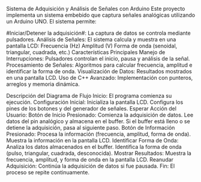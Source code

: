 Sistema de Adquisición y Análisis de Señales con Arduino
Este proyecto implementa un sistema embebido que captura señales analógicas utilizando un Arduino UNO. El sistema permite:

#Iniciar/Detener la adquisición#: La captura de datos se controla mediante pulsadores.
Análisis de Señales: El sistema calcula y muestra en una pantalla LCD:
Frecuencia (Hz)
Amplitud (V)
Forma de onda (senoidal, triangular, cuadrada, etc.)
Características Principales
Manejo de Interrupciones: Pulsadores controlan el inicio, pausa y análisis de la señal.
Procesamiento de Señales: Algoritmos para calcular frecuencia, amplitud e identificar la forma de onda.
Visualización de Datos: Resultados mostrados en una pantalla LCD.
Uso de C++ Avanzado: Implementación con punteros, arreglos y memoria dinámica.


Descripción del Diagrama de Flujo
Inicio: El programa comienza su ejecución.
Configuración Inicial:
Inicializa la pantalla LCD.
Configura los pines de los botones y del generador de señales.
Esperar Acción del Usuario:
Botón de Inicio Presionado:
Comienza la adquisición de datos.
Lee datos del pin analógico y almacena en el buffer.
Si el buffer está lleno o se detiene la adquisición, pasa al siguiente paso.
Botón de Información Presionado:
Procesa la información (frecuencia, amplitud, forma de onda).
Muestra la información en la pantalla LCD.
Identificar Forma de Onda:
Analiza los datos almacenados en el buffer.
Identifica la forma de onda (pulso, triangular, cuadrada, desconocida).
Mostrar Resultados:
Muestra la frecuencia, amplitud, y forma de onda en la pantalla LCD.
Reanudar Adquisición:
Continúa la adquisición de datos si fue pausada.
Fin: El proceso se repite continuamente.
